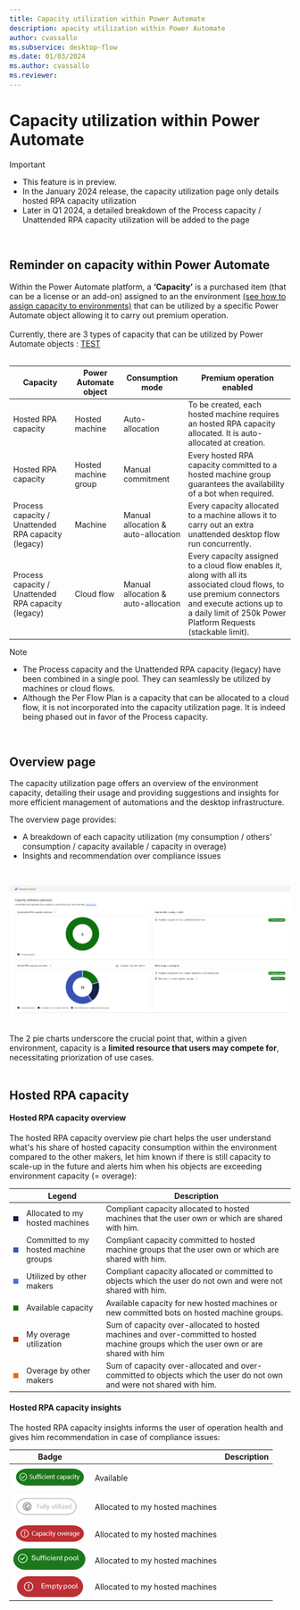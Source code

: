 ```yaml
---
title: Capacity utilization within Power Automate
description: apacity utilization within Power Automate
author: cvassallo
ms.subservice: desktop-flow
ms.date: 01/03/2024
ms.author: cvassallo
ms.reviewer: 
---
```


# Capacity utilization within Power Automate

> [!IMPORTANT]
> - This feature is in preview.
> - In the January 2024 release, the capacity utilization page only details hosted RPA capacity utilization
> - Later in Q1 2024, a detailed breakdown of the Process capacity / Unattended RPA capacity utilization will be added to the page

<br/>

## Reminder on capacity within Power Automate

Within the Power Automate platform, a <b>‘Capacity’</b> is a purchased item (that can be a license or an add-on) assigned to an the environment [(see how to assign capacity to environments)](https://learn.microsoft.com/power-platform/admin/capacity-add-on#allocate-or-change-capacity-in-an-environment) that can be utilized by a specific Power Automate object allowing it to carry out premium operation. 
<br/><br/>
Currently, there are 3 types of capacity that can be utilized by Power Automate objects : [TEST](a "aaaaaaaa")
<br/><br/>

|Capacity|Power Automate object|Consumption mode|Premium operation enabled|
|----|--------------------|----|----|
|Hosted RPA capacity|Hosted machine|Auto-allocation|To be created, each hosted machine requires an hosted RPA capacity allocated. It is auto-allocated at creation.|
|Hosted RPA capacity|Hosted machine group|Manual commitment|Every hosted RPA capacity committed to a hosted machine group guarantees the availability of a bot when required.|
|Process capacity / Unattended RPA capacity (legacy)|Machine|Manual allocation & auto-allocation|Every capacity allocated to a machine allows it to carry out an extra unattended desktop flow run concurrently.|
|Process capacity / Unattended RPA capacity (legacy)|Cloud flow|Manual allocation & auto-allocation|Every capacity assigned to a cloud flow enables it, along with all its associated cloud flows, to use premium connectors and execute actions up to a daily limit of 250k Power Platform Requests (stackable limit).|



> [!NOTE]
> - The Process capacity and the Unattended RPA capacity (legacy) have been combined in a single pool. They can seamlessly be utilized by machines or cloud flows.
> - Although the Per Flow Plan is a capacity that can be allocated to a cloud flow, it is not incorporated into the capacity utilization page. It is indeed being phased out in favor of the Process capacity.

<br/>

## Overview page

The capacity utilization page offers an overview of the environment capacity, detailing their usage and providing suggestions and insights for more efficient management of automations and the desktop infrastructure.

The overview page provides:
- A breakdown of each capacity utilization (my consumption / others' consumption / capacity available / capacity in overage)
- Insights and recommendation over compliance issues

<br/>

![Capacity Utilization overview page](media/capacity-utilization/capacity-utilization-MVP-overview.png)
<br/><br/>

The 2 pie charts underscore the crucial point that, within a given environment, capacity is a <b>limited resource that users may compete for</b>, necessitating priorization of use cases.<br/><br/>


## Hosted RPA capacity

#### Hosted RPA capacity overview

The hosted RPA capacity overview pie chart helps the user understand what's his share of hosted capacity consumption within the environment compared to the other makers, let him known if there is still capacity to scale-up in the future and alerts him when his objects are exceeding environment capacity (= overage): 

||Legend|Description|
|----|--------------------|----|
|![Legend color - Allocated to my hosted machines](media/capacity-utilization/legend-allocated-to-my-hosted-machines.png)|Allocated to my hosted machines|Compliant capacity allocated to hosted machines that the user own or which are shared with him.|
|![Legend color - Committed to my hosted machine groups](media/capacity-utilization/legend-committed-to-my-hosted-machine-groups.png)|Committed to my hosted machine groups|Compliant capacity committed to hosted machine groups that the user own or which are shared with him.|
|![Legend color - Utilized by other makers](media/capacity-utilization/legend-utilized-by-other-makers.png)|Utilized by other makers|Compliant capacity allocated or committed to objects which the user do not own and were not shared with him.|
|![Legend color - Available capacity](media/capacity-utilization/legend-available-capacity.png)|Available capacity|Available capacity for new hosted machines or new committed bots on hosted machine groups.|
|![Legend color - My overage utilization](media/capacity-utilization/legend-my-overage-utilization.png)|My overage utilization|Sum of capacity over-allocated to hosted machines and over-committed to hosted machine groups which the user own or are shared with him|
|![Legend color - Overage by other makers](media/capacity-utilization/legend-overage-by-other-makers.png)|Overage by other makers|Sum of capacity over-allocated and over-committed to objects which the user do not own and were not shared with him.|

#### Hosted RPA capacity insights 

The hosted RPA capacity insights informs the user of operation health and gives him recommendation in case of compliance issues:

|Badge||Description|
|----|--------------------|----|
|![Badge - Sufficient capacity](media/capacity-utilization/badge-sufficient-capacity.png)|Available ||
|![Badge - Fully utilized](media/capacity-utilization/badge-fully-utilized.png)|Allocated to my hosted machines||
|![Badge - Capacity overage](media/capacity-utilization/badge-capacity-overage.png)|Allocated to my hosted machines||
|![Badge - Sufficient pool](media/capacity-utilization/badge-sufficient-pool.png)|Allocated to my hosted machines||
|![Badge - Empty pool](media/capacity-utilization/badge-empty-pool.png)|Allocated to my hosted machines||






